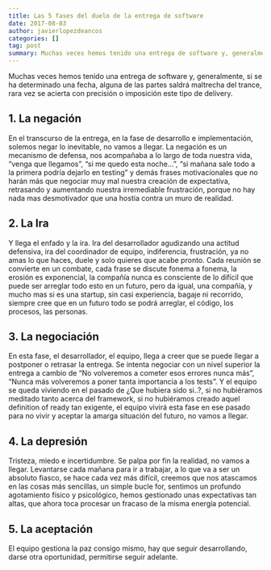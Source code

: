 ```yaml
---
title: Las 5 fases del duelo de la entrega de software
date: 2017-08-03
author: javierlopezdeancos
categories: []
tag: post
summary: Muchas veces hemos tenido una entrega de software y, generalmente, alguna de las partes sale maltrecha del trance.
---
```


Muchas veces hemos tenido una entrega de software y, generalmente, si se ha determinado una fecha, alguna de las partes saldrá maltrecha del trance, rara vez se acierta con precisión o imposición este tipo de delivery.

## 1. La negación

En el transcurso de la entrega, en la fase de desarrollo e implementación, solemos negar lo inevitable, no vamos a llegar. La negación es un mecanismo de defensa, nos acompañaba a lo largo de toda nuestra vida, “venga que llegamos”, “si me quedo esta noche…”, “si mañana sale todo a la primera podría dejarlo en testing” y demás frases motivacionales que no harán más que negociar muy mal nuestra creación de expectativa, retrasando y aumentando nuestra irremediable frustración, porque no hay nada mas desmotivador que una hostia contra un muro de realidad.

## 2. La Ira

Y llega el enfado y la ira. Ira del desarrollador agudizando una actitud defensiva, ira del coordinador de equipo, indiferencia, frustración, ya no amas lo que haces, duele y solo quieres que acabe pronto. Cada reunión se convierte en un combate, cada frase se discute fonema a fonema, la erosión es exponencial, la compañía nunca es consciente de lo difícil que puede ser arreglar todo esto en un futuro, pero da igual, una compañía, y mucho mas si es una startup, sin casi experiencia, bagaje ni recorrido, siempre cree que en un futuro todo se podrá arreglar, el código, los procesos, las personas.

## 3. La negociación

En esta fase, el desarrollador, el equipo, llega a creer que se puede llegar a postponer o retrasar la entrega. Se intenta negociar con un nivel superior la entrega a cambio de “No volveremos a cometer esos errores nunca más”, “Nunca más volveremos a poner tanta importancia a los tests”. Y el equipo se queda viviendo en el pasado de ¿Que hubiera sido si..?, si no hubiéramos meditado tanto acerca del framework, si no hubiéramos creado aquel definition of ready tan exigente, el equipo vivirá esta fase en ese pasado para no vivir y aceptar la amarga situación del futuro, no vamos a llegar.

## 4. La depresión

Tristeza, miedo e incertidumbre. Se palpa por fin la realidad, no vamos a llegar. Levantarse cada mañana para ir a trabajar, a lo que va a ser un absoluto fiasco, se hace cada vez más difícil, creemos que nos atascamos en las cosas más sencillas, un simple bucle for, sentimos un profundo agotamiento físico y psicológico, hemos gestionado unas expectativas tan altas, que ahora toca procesar un fracaso de la misma energía potencial.

## 5. La aceptación

El equipo gestiona la paz consigo mismo, hay que seguir desarrollando, darse otra oportunidad, permitirse seguir adelante.
